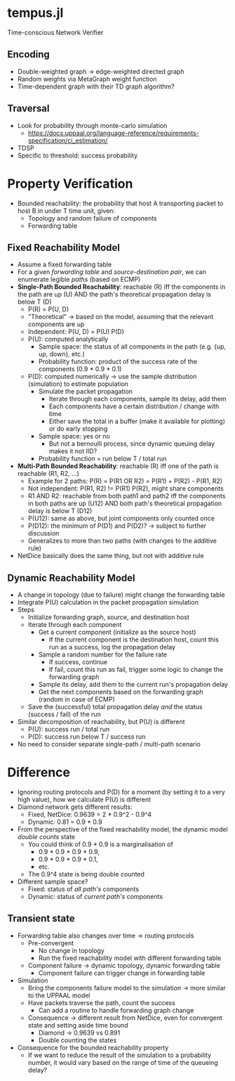 # tempus.jl
Time-conscious Network Verifier

## Encoding
- Double-weighted graph -> edge-weighted directed graph
- Random weights via MetaGraph weight function
- Time-dependent graph with their TD graph algorithm?

## Traversal
- Look for probability through monte-carlo simulation
    - https://docs.uppaal.org/language-reference/requirements-specification/ci_estimation/
- TDSP
- Specific to threshold: success probability

# Property Verification
- Bounded reachability: the probability that host A transporting packet to host B in under T time unit, given:
    - Topology and random failure of components
    - Forwarding table

## Fixed Reachability Model
- Assume a fixed forwarding table
- For a given _forwarding table_ and _source-destination pair_, we can enumerate legible _paths_ (based on ECMP)
- __Single-Path Bounded Reachability__: reachable (R) iff the components in the path are up (U) AND the path's theoretical propagation delay is below T (D)
    - P(R) = P(U, D)
    - "Theoretical" -> based on the model, assuming that the relevant components are up
    - Independent: P(U, D) = P(U) P(D)
    - P(U): computed analytically
        - Sample space: the status of all components in the path (e.g. {up, up, down}, etc.)
        - Probability function: product of the success rate of the components (0.9 * 0.9 * 0.1)
    - P(D): computed numerically -> use the sample distribution (simulation) to estimate population
        - Simulate the packet propagation
            - Iterate through each components, sample its delay, add them
            - Each components have a certain distribution / change with time
            - Either save the total in a buffer (make it available for plotting) or do early stopping 
        - Sample space: yes or no 
            - But not a bernoulli process, since dynamic queuing delay makes it not IID?
        - Probability function = run below T / total run
- __Multi-Path Bounded Reachability__: reachable (R) iff one of the path is reachable (R1, R2, ...)
    - Example for 2 paths: P(R) = P(R1 OR R2) = P(R1) + P(R2) - P(R1, R2)
    - Not independent: P(R1, R2) != P(R1) P(R2), might share components
    - R1 AND R2: reachable from both path1 and path2 iff the components in both paths are up (U12) AND both path's theoretical propagation delay is below T (D12)
    - P(U12): same as above, but joint components only counted once
    - P(D12): the minimum of P(D1) and P(D2)? -> subject to further discussion
    - Generalizes to more than two paths (with changes to the additive rule)
- NetDice basically does the same thing, but not with additive rule

## Dynamic Reachability Model
- A change in topology (due to failure) might change the forwarding table
- Integrate P(U) calculation in the packet propagation simulation
- Steps
    - Initialize forwarding graph, source, and destination host
    - Iterate through each component 
        - Get a current component (initialize as the source host)
            - If the current component is the destination host, count this run as a success, log the propagation delay
        - Sample a random number for the failure rate
            - If success, continue
            - If fail, count this run as fail, trigger some logic to change the forwarding graph
        - Sample its delay, add them to the current run's propagation delay
        - Get the next components based on the forwarding graph (random in case of ECMP)
    - Save the (successful) total propagation delay _and_ the status (success / fail) of the run 
- Similar decomposition of reachability, but P(U) is different
    - P(U): success run / total run
    - P(D): success run below T / success run
- No need to consider separate single-path / multi-path scenario

# Difference
- Ignoring routing protocols and P(D) for a moment (by setting it to a very high value), how we calculate P(U) is different
- Diamond network gets different results:
    - Fixed, NetDice: 0.9639 = 2 * 0.9^2 - 0.9^4
    - Dynamic: 0.81 = 0.9 * 0.9
- From the perspective of the fixed reachability model, the dynamic model _double counts_ state 
    - You could think of 0.9 * 0.9 is a marginalisation of 
        - 0.9 * 0.9 * 0.9 * 0.9, 
        - 0.9 * 0.9 * 0.9 * 0.1, 
        - etc.
    - The 0.9^4 state is being double counted
- Different sample space?
    - Fixed: status of _all path's_ components
    - Dynamic: status of _current path's_ components

## Transient state
- Forwarding table also changes over time -> routing protocols
    - Pre-convergent 
        - No change in topology
        - Run the fixed reachability model with different forwarding table 
    - Component failure -> dynamic topology, dynamic forwarding table
        - Component failure can trigger change in forwarding table
- Simulation
    - Bring the components failure model to the simulation -> more similar to the UPPAAL model
    - Have packets traverse the path, count the success 
        - Can add a routine to handle forwarding graph change
    - Consequence -> different result from NetDice, even for convergent state and setting aside time bound
        - Diamond -> 0.9639 vs 0.891
        - Double counting the states
- Consequence for the bounded reachability property
    - If we want to reduce the result of the simulation to a probability number, it would vary based on the range of time of the queueing delay?